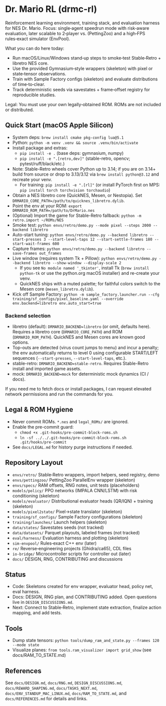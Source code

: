 # Dr. Mario RL (drmc-rl)

Reinforcement learning environment, training stack, and evaluation harness for NES Dr. Mario. Focus: single‑agent speedrun mode with risk‑aware evaluation, later scalable to 2‑player vs. (PettingZoo) and a high‑FPS rules‑exact simulator (EnvPool).

What you can do here today:
- Run macOS/Linux/Windows stand‑up steps to smoke‑test Stable‑Retro + libretro NES core.
- Use the provided Gymnasium‑style wrappers (skeleton) with pixel or state‑tensor observations.
- Train with Sample Factory configs (skeleton) and evaluate distributions of time‑to‑clear.
- Track deterministic seeds via savestates + frame‐offset registry for reproducible studies.

Legal: You must use your own legally‑obtained ROM. ROMs are not included or distributed.

## Quick Start (macOS Apple Silicon)

- System deps: `brew install cmake pkg-config lua@5.1`
- Python: `python -m venv .venv && source .venv/bin/activate`
- Install package and extras:
  - `pip install -e .`  (base deps: gymnasium, numpy)
  - `pip install -e ".[retro,dev]"`  (stable-retro, opencv; pytest/ruff/black/etc.)
- Note: Stable-Retro wheels cover Python up to 3.14; if you are on 3.14+ build from source or drop to 3.13/3.12 via `brew install python@3.12` and recreate your venv.
  - For training: `pip install -e ".[rl]"` (or install PyTorch first on MPS: `pip install torch torchvision torchaudio`)
- Obtain a NES libretro core (QuickNES, Mesen, or Nestopia). Set `DRMARIO_CORE_PATH=/path/to/quicknes_libretro.dylib`.
- Point the env at your ROM: `export DRMARIO_ROM_PATH=/path/to/DrMario.nes`
- (Optional) Import the game for Stable-Retro fallback: `python -m retro.import ~/ROMs/NES`
- Smoke test: `python envs/retro/demo.py --mode pixel --steps 2000 --backend libretro`
- Auto-start tuning: `python envs/retro/demo.py --backend libretro --start-presses 3 --start-level-taps 12 --start-settle-frames 180 --start-wait-frames 600`
- Capture frames: `python envs/retro/demo.py --backend libretro --save-frames out_frames`
- Live window (requires system Tk + Pillow): `python envs/retro/demo.py --backend libretro --show-window --display-scale 2`
  - If you see `No module named '_tkinter'`, install Tk (`brew install python-tk` or use the python.org macOS installer) and re-create your venv.
  - QuickNES ships with a muted palette; for faithful colors switch to the Mesen core (`mesen_libretro.dylib`).
- Kick off Sample Factory: `python -m sample_factory.launcher.run --cfg training/sf_configs/pixel_baseline.yaml --override env.backend=libretro env.auto_start=true`

### Backend selection

- libretro (default): `DRMARIO_BACKEND=libretro` (or omit, defaults here). Requires a libretro core (`DRMARIO_CORE_PATH`) and ROM (`DRMARIO_ROM_PATH`). QuickNES and Mesen cores are known good options.
- Top-outs are detected (virus count jumps to menu) and incur a penalty; the env automatically returns to level 0 using configurable START/LEFT sequences (`--start-presses`, `--start-level-taps`, etc.).
- stable-retro: `DRMARIO_BACKEND=stable-retro`. Requires Stable-Retro install and imported game assets.
- mock: `DRMARIO_BACKEND=mock` for deterministic mock dynamics (CI / docs).

If you need me to fetch docs or install packages, I can request elevated network permissions and run the commands for you.

## Legal & ROM Hygiene

- Never commit ROMs. `*.nes` and `legal_ROMs/` are ignored.
- Enable the pre-commit guard:
  - `chmod +x .git-hooks/pre-commit-block-roms.sh`
  - `ln -sf ../../.git-hooks/pre-commit-block-roms.sh .git/hooks/pre-commit`
- See `docs/LEGAL.md` for history purge instructions if needed.

## Repository Layout

- `envs/retro/` Stable‑Retro wrappers, import helpers, seed registry, demo
- `envs/pettingzoo/` PettingZoo ParallelEnv wrapper (skeleton)
- `envs/specs/` RAM offsets, RNG notes, unit tests (placeholders)
- `models/policy/` PPO networks (IMPALA CNN/LSTM) with risk conditioning (skeleton)
- `models/evaluator/` Distributional evaluator heads (QR/IQN) + training (skeleton)
- `models/pixel2state/` Pixel→state translator (skeleton)
- `training/sf_configs/` Sample Factory configurations (skeleton)
- `training/launches/` Launch helpers (skeleton)
- `data/states/` Savestates seeds (not tracked)
- `data/datasets/` Parquet playouts, labeled frames (not tracked)
- `eval/harness/` Evaluation harness and plotting (skeleton)
- `sim-envpool/` Rules‑exact C++ env (later)
- `re/` Reverse‑engineering projects (Ghidra/ca65), CDL files
- `io-bridge/` Microcontroller scripts for controller out (later)
- `docs/` DESIGN, RNG, CONTRIBUTING and discussions

## Status

- Code: Skeletons created for env wrapper, evaluator head, policy net, eval harness.
- Docs: DESIGN, RNG plan, and CONTRIBUTING added. Open questions live in `DESIGN_DISCUSSIONS.md`.
- Next: Connect to Stable‑Retro, implement state extraction, finalize action mapping, and add tests.

## Tools

- Dump state tensors: `python tools/dump_ram_and_state.py --frames 120 --mode state`
- Visualize planes: `from tools.ram_visualizer import grid_show` (see docs/RAM_TO_STATE.md)

## References

See `docs/DESIGN.md`, `docs/RNG.md`, `DESIGN_DISCUSSIONS.md`, `docs/REWARD_SHAPING.md`, `docs/TASKS_NEXT.md`, `docs/ENV_STANDUP_MAC_LINUX.md`, `docs/RAM_TO_STATE.md`, and `docs/REFERENCES.md` for details and links.
